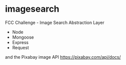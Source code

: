 # imagesearch
FCC Challenge - Image Search Abstraction Layer

- Node
- Mongoose
- Express
- Request

and the Pixabay image API https://pixabay.com/api/docs/
